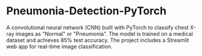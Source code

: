 # Pneumonia-Detection-PyTorch
A convolutional neural network (CNN) built with PyTorch to classify chest X-ray images as "Normal" or "Pneumonia". The model is trained on a medical dataset and achieves 85% test accuracy. The project includes a Streamlit web app for real-time image classification.
